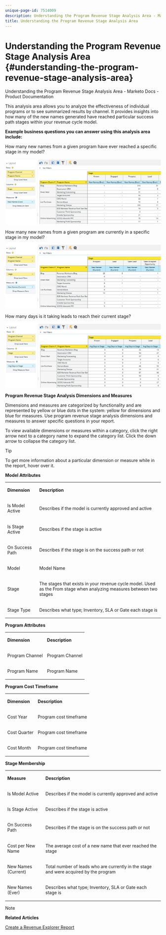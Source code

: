 ```yaml
---
unique-page-id: 7514009
description: Understanding the Program Revenue Stage Analysis Area - Marketo Docs - Product Documentation
title: Understanding the Program Revenue Stage Analysis Area
---
```


# Understanding the Program Revenue Stage Analysis Area {#understanding-the-program-revenue-stage-analysis-area}

Understanding the Program Revenue Stage Analysis Area - Marketo Docs - Product Documentation

This analysis area allows you to analyze the effectiveness of individual programs or to see summarized results by channel. It provides insights into how many of the new names generated have reached particular success path stages within your revenue cycle model.  
  
**Example business questions you can answer using this analysis area include:**

How many new names from a given program have ever reached a specific stage in my model?

![](assets/one-3.png)

How many new names from a given program are currently in a specific stage in my model?

![](assets/two-3.png)

How many days is it taking leads to reach their current stage?

![](assets/three-3.png)

**Program Revenue Stage Analysis Dimensions and Measures**

Dimensions and measures are categorized by functionality and are represented by yellow or blue dots in the system: yellow for dimensions and blue for measures. Use program revenue stage analysis dimensions and measures to answer specific questions in your report.

To view available dimensions or measures within a category, click the right arrow next to a category name to expand the category list. Click the down arrow to collapse the category list.

>[!TIP]
>
>To get more information about a particular dimension or measure while in the report, hover over it.

**Model Attributes** 

<table> 
 <tbody> 
  <tr> 
   <td colspan="1" rowspan="1"><strong>Dimension</strong></td> 
   <td colspan="1" rowspan="1"><p><strong>Description</strong></p></td> 
  </tr> 
  <tr> 
   <td colspan="1" rowspan="1"><p>Is Model Active</p></td> 
   <td colspan="1" rowspan="1"><p>Describes if the model is currently approved and active</p></td> 
  </tr> 
  <tr> 
   <td colspan="1" rowspan="1"><p>Is Stage Active</p></td> 
   <td colspan="1" rowspan="1"><p>Describes if the stage is active</p></td> 
  </tr> 
  <tr> 
   <td colspan="1" rowspan="1"><p>On Success Path</p></td> 
   <td colspan="1" rowspan="1"><p>Describes if the stage is on the success path or not</p></td> 
  </tr> 
  <tr> 
   <td colspan="1" rowspan="1"><p>Model</p></td> 
   <td colspan="1" rowspan="1"><p>Model Name</p></td> 
  </tr> 
  <tr> 
   <td colspan="1" rowspan="1"><p>Stage</p></td> 
   <td colspan="1" rowspan="1"><p>The stages that exists in your revenue cycle model. Used as the From stage when analyzing measures between two stages</p></td> 
  </tr> 
  <tr> 
   <td colspan="1" rowspan="1"><p>Stage Type</p></td> 
   <td colspan="1" rowspan="1"><p>Describes what type; Inventory, SLA or Gate each stage is</p></td> 
  </tr> 
 </tbody> 
</table>

**Program Attributes**

<table> 
 <tbody> 
  <tr> 
   <td colspan="1" rowspan="1"><p><strong>Dimension</strong></p></td> 
   <td colspan="1" rowspan="1"><p><strong>Description</strong></p></td> 
  </tr> 
  <tr> 
   <td colspan="1" rowspan="1"><p>Program Channel</p></td> 
   <td colspan="1" rowspan="1"><p>Program Channel</p></td> 
  </tr> 
  <tr> 
   <td colspan="1" rowspan="1"><p>Program Name</p></td> 
   <td colspan="1" rowspan="1"><p>Program Name</p></td> 
  </tr> 
 </tbody> 
</table>

**Program Cost Timeframe**

<table> 
 <tbody> 
  <tr> 
   <td colspan="1" rowspan="1"><p><strong>Dimension</strong></p></td> 
   <td colspan="1" rowspan="1"><p><strong>Description</strong></p></td> 
  </tr> 
  <tr> 
   <td colspan="1" rowspan="1"><p>Cost Year</p></td> 
   <td colspan="1" rowspan="1"><p>Program cost timeframe</p></td> 
  </tr> 
  <tr> 
   <td colspan="1" rowspan="1"><p>Cost Quarter</p></td> 
   <td colspan="1" rowspan="1"><p>Program cost timeframe</p></td> 
  </tr> 
  <tr> 
   <td colspan="1" rowspan="1"><p>Cost Month</p></td> 
   <td colspan="1" rowspan="1"><p>Program cost timeframe</p></td> 
  </tr> 
 </tbody> 
</table>

**Stage Membership**

<table> 
 <tbody> 
  <tr> 
   <td colspan="1" rowspan="1"><p><strong>Measure</strong></p></td> 
   <td colspan="1" rowspan="1"><p><strong>Description</strong></p></td> 
  </tr> 
  <tr> 
   <td colspan="1" rowspan="1"><p>Is Model Active</p></td> 
   <td colspan="1" rowspan="1"><p>Describes if the model is currently approved and active</p></td> 
  </tr> 
  <tr> 
   <td colspan="1" rowspan="1"><p>Is Stage Active</p></td> 
   <td colspan="1" rowspan="1"><p>Describes if the stage is active</p></td> 
  </tr> 
  <tr> 
   <td colspan="1" rowspan="1"><p>On Success Path</p></td> 
   <td colspan="1" rowspan="1"><p>Describes if the stage is on the success path or not</p></td> 
  </tr> 
  <tr> 
   <td colspan="1" rowspan="1"><p>Cost per New Name</p></td> 
   <td colspan="1" rowspan="1"><p>The average cost of a new name that ever reached the stage</p></td> 
  </tr> 
  <tr> 
   <td colspan="1" rowspan="1"><p>New Names (Current)</p></td> 
   <td colspan="1" rowspan="1"><p>Total number of leads who are currently in the stage and were acquired by the program</p></td> 
  </tr> 
  <tr> 
   <td colspan="1" rowspan="1"><p>New Names (Ever)</p></td> 
   <td colspan="1" rowspan="1"><p>Describes what type; Inventory, SLA or Gate each stage is</p></td> 
  </tr> 
 </tbody> 
</table>

>[!NOTE]
>
>**Related Articles**
>
>[Create a Revenue Explorer Report](../../../../../welcome-to-marketo-docs/product-docs/reporting/revenue-cycle-analytics/revenue-explorer/create-a-revenue-explorer-report.md)

